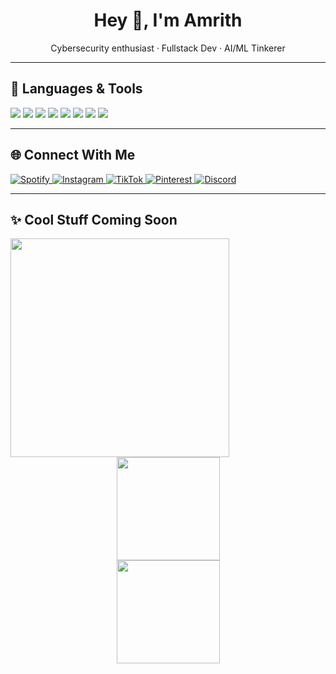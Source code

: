 <!-- README.md -->

<h1 align="center">Hey 👋, I'm Amrith</h1>
<p align="center">Cybersecurity enthusiast · Fullstack Dev · AI/ML Tinkerer</p>


---

## 🔧 Languages & Tools

<p align="left">
  <img src="https://img.shields.io/badge/Python-1e1e1e?style=for-the-badge&logo=python&logoColor=white">
  <img src="https://img.shields.io/badge/JavaScript-1e1e1e?style=for-the-badge&logo=javascript&logoColor=white">
  <img src="https://img.shields.io/badge/React-1e1e1e?style=for-the-badge&logo=react&logoColor=white">
  <img src="https://img.shields.io/badge/Flutter-1e1e1e?style=for-the-badge&logo=flutter&logoColor=white">
  <img src="https://img.shields.io/badge/MongoDB-1e1e1e?style=for-the-badge&logo=mongodb&logoColor=white">
  <img src="https://img.shields.io/badge/Java-1e1e1e?style=for-the-badge&logo=java&logoColor=white">
  <img src="https://img.shields.io/badge/Android-1e1e1e?style=for-the-badge&logo=android&logoColor=white">
  <img src="https://img.shields.io/badge/HTML5-1e1e1e?style=for-the-badge&logo=html5&logoColor=white">
</p>

---

## 🌐 Connect With Me

<p align="left">
  <a href="https://open.spotify.com/user/xa9ydbpy4g2zr9uw1oa737kv2">
    <img src="https://img.shields.io/badge/Spotify-1e1e1e?style=for-the-badge&logo=spotify&logoColor=white" alt="Spotify">
  </a>
  <a href="https://www.instagram.com/amrithakshaj/">
    <img src="https://img.shields.io/badge/Instagram-1e1e1e?style=for-the-badge&logo=instagram&logoColor=white" alt="Instagram">
  </a>
  <a href="https://www.tiktok.com/@stoobyyyy?_t=ZS-8wUON0MgGvt&_r=1">
    <img src="https://img.shields.io/badge/TikTok-1e1e1e?style=for-the-badge&logo=tiktok&logoColor=white" alt="TikTok">
  </a>
  <a href="https://pin.it/2cntP1syK">
    <img src="https://img.shields.io/badge/Pinterest-1e1e1e?style=for-the-badge&logo=pinterest&logoColor=white" alt="Pinterest">
  </a>
  <a href="https://discord.com/users/700195735689494558">
    <img src="https://img.shields.io/badge/Discord-1e1e1e?style=for-the-badge&logo=discord&logoColor=white" alt="Discord">
  </a>
</p>

---

## ✨ Cool Stuff Coming Soon

<p align="center">
  <!-- Spotify (left, tall) -->
  <img src="https://spotify-github-profile.kittinanx.com/api/view.svg?uid=xa9ydbpy4g2zr9uw1oa737kv2&cover_image=true&theme=default&show_offline=true&background_color=1e1e1e&bar_color=ffffff&bar_color_cover=true" height="350" align="left"/>
  
  <!-- GitHub Streak + Languages (right, stacked) -->
  <img src="https://streak-stats.demolab.com?user=stoobyy&theme=dark&hide_border=true" height="165" align="top"/>
  <br/>
  <img src="https://github-readme-stats.vercel.app/api/top-langs/?username=stoobyy&layout=compact&theme=dark&bg_color=1e1e1e&hide_border=true" height="165" align="bottom"/>
</p>

